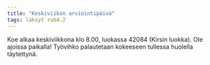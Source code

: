 ```yaml
---
title: "Keskiviikon arviointipäivä"
tags: läksyt rub4.2
---
```


Koe alkaa keskiviikkona klo 8.00, luokassa 42084 (Kirsin luokka). Ole ajoissa paikalla! Työvihko palautetaan kokeeseen tullessa huolella täytettynä.